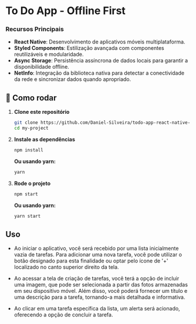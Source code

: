 # To Do App - Offline First

### Recursos Principais

- **React Native**: Desenvolvimento de aplicativos móveis multiplataforma.
- **Styled Components**: Estilização avançada com componentes reutilizáveis e modularidade.
- **Async Storage**: Persistência assíncrona de dados locais para garantir a disponibilidade offline.
- **NetInfo**: Integração da biblioteca nativa para detectar a conectividade da rede e sincronizar dados quando apropriado.

## 🏁 Como rodar

1. **Clone este repositório**

   ```bash
   git clone https://github.com/Daniel-Silveira/todo-app-react-native-offline-first.git my-project
   cd my-project

   ```

2. **Instale as dependências**

   ```bash
   npm install
   ```

   **Ou usando yarn:**

   ```bash
   yarn
   ```

3. **Rode o projeto**

   ```bash
   npm start
   ```

   **Ou usando yarn:**

   ```bash
   yarn start
   ```

## Uso

- Ao iniciar o aplicativo, você será recebido por uma lista inicialmente vazia de tarefas. Para adicionar uma nova tarefa, você pode utilizar o botão designado para esta finalidade ou optar pelo ícone de '+' localizado no canto superior direito da tela.

- Ao acessar a tela de criação de tarefas, você terá a opção de incluir uma imagem, que pode ser selecionada a partir das fotos armazenadas em seu dispositivo móvel. Além disso, você poderá fornecer um título e uma descrição para a tarefa, tornando-a mais detalhada e informativa.

- Ao clicar em uma tarefa específica da lista, um alerta será acionado, oferecendo a opção de concluir a tarefa.
